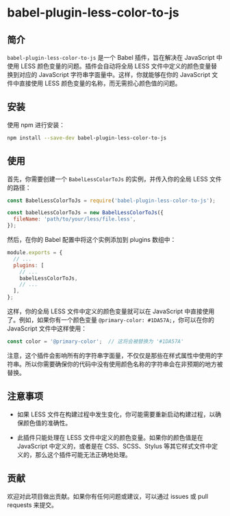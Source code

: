 # babel-plugin-less-color-to-js

## 简介

`babel-plugin-less-color-to-js` 是一个 Babel 插件，旨在解决在 JavaScript 中使用 LESS 颜色变量的问题。插件会自动将全局 LESS 文件中定义的颜色变量替换到对应的 JavaScript 字符串字面量中。这样，你就能够在你的 JavaScript 文件中直接使用 LESS 颜色变量的名称，而无需担心颜色值的问题。

## 安装

使用 npm 进行安装：

```bash
npm install --save-dev babel-plugin-less-color-to-js
```

## 使用

首先，你需要创建一个 `BabelLessColorToJs` 的实例，并传入你的全局 LESS 文件的路径：

```javascript
const BabelLessColorToJs = require('babel-plugin-less-color-to-js');

const babelLessColorToJs = new BabelLessColorToJs({
  fileName: 'path/to/your/less/file.less',
});
```

然后，在你的 Babel 配置中将这个实例添加到 plugins 数组中：

```javascript
module.exports = {
  // ...
  plugins: [
    // ...
    babelLessColorToJs,
    // ...
  ],
};
```

这样，你的全局 LESS 文件中定义的颜色变量就可以在 JavaScript 中直接使用了。例如，如果你有一个颜色变量 `@primary-color: #1DA57A;`，你可以在你的 JavaScript 文件中这样使用：

```javascript
const color = '@primary-color';  // 这将会被替换为 '#1DA57A'
```

注意，这个插件会影响所有的字符串字面量，不仅仅是那些在样式属性中使用的字符串。所以你需要确保你的代码中没有使用颜色名称的字符串会在非预期的地方被替换。

## 注意事项

- 如果 LESS 文件在构建过程中发生变化，你可能需要重新启动构建过程，以确保颜色值的准确性。

- 此插件只能处理在 LESS 文件中定义的颜色变量。如果你的颜色值是在 JavaScript 中定义的，或者是在 CSS、SCSS、Stylus 等其它样式文件中定义的，那么这个插件可能无法正确地处理。

## 贡献

欢迎对此项目做出贡献。如果你有任何问题或建议，可以通过 issues 或 pull requests 来提交。